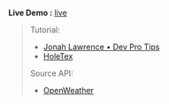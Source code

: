 
**Live Demo :** [live](https://ck1412.github.io/HTML_CSS_JS/Projects/Weather-App)
> Tutorial:
> * [Jonah Lawrence • Dev Pro Tips](https://youtu.be/WZNG8UomjSI)
> * [HoleTex](https://youtu.be/6oN-y2BZnHg)
>   
> Source API:
> * [OpenWeather](https://openweathermap.org/api)
